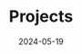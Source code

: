 ---
title: 'Projects'
date: 2024-05-19
type: landing

design:
  # Section spacing
  spacing: '5rem'

# Page sections
sections:
  - block: collection
    content:
      title: Projects
      text: 
      filters:
        folders:
          - project
    design:
      view: article-grid
      fill_image: false
      columns: 1
---
